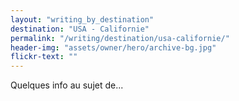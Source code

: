 ```yaml
---
layout: "writing_by_destination"
destination: "USA - Californie"
permalink: "/writing/destination/usa-californie/"
header-img: "assets/owner/hero/archive-bg.jpg"
flickr-text: ""
---
```


Quelques info au sujet de...
